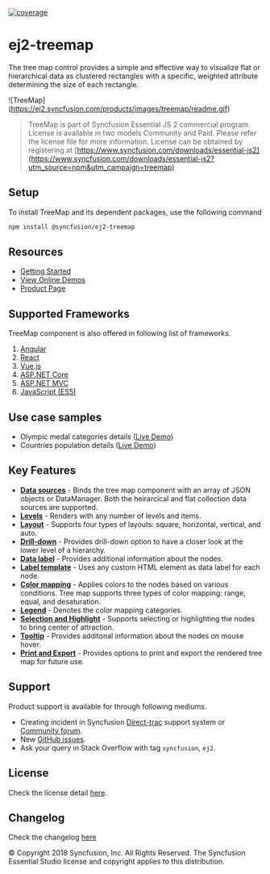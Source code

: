 [![coverage](http://ej2.syncfusion.com/badges/ej2-treemap/coverage.svg)](http://ej2.syncfusion.com/badges/ej2-treemap)

# ej2-treemap

The tree map control provides a simple and effective way to visualize flat or hierarchical data as clustered rectangles with a specific, weighted attribute determining the size of each rectangle.

![TreeMap] (https://ej2.syncfusion.com/products/images/treemap/readme.gif)

> TreeMap is part of Syncfusion Essential JS 2 commercial program. License is available in two models Community and Paid. Please refer the license file for more information. License can be obtained by registering at [https://www.syncfusion.com/downloads/essential-js2](https://www.syncfusion.com/downloads/essential-js2?utm_source=npm&utm_campaign=treemap)

## Setup

To install TreeMap and its dependent packages, use the following command

```sh
npm install @syncfusion/ej2-treemap
```

## Resources

* [Getting Started](https://ej2.syncfusion.com/documentation/treemap/getting-started.html?lang=typescript)
* [View Online Demos](https://ej2.syncfusion.com/demos/?utm_source=npm&utm_campaign=treemap#/material/treemap/default.html)
* [Product Page](https://www.syncfusion.com/products/javascript/treemap)

## Supported Frameworks

TreeMap component is also offered in following list of frameworks.

1. [Angular](https://www.npmjs.com/package/@syncfusion/ej2-ng-treemap?utm_source=npm&utm_campaign=treemap)
2. [React](https://www.npmjs.com/package/@syncfusion/ej2-react-treemap?utm_source=npm&utm_campaign=treemap)
3. [Vue.js](https://www.npmjs.com/package/@syncfusion/ej2-vue-treemap?utm_source=npm&utm_campaign=treemap)
4. [ASP.NET Core](https://aspdotnetcore.syncfusion.com/TreeMap/Default#/material)
5. [ASP.NET MVC](https://aspnetmvc.syncfusion.com/TreeMap/Default#/material)
6. [JavaScript (ES5)](https://www.syncfusion.com/products/javascript/treemap)

## Use case samples

* Olympic medal categories details ([Live Demo](https://ej2.syncfusion.com/demos/?utm_source=npm&utm_campaign=treemap#/material/treemap/customization.html))
* Countries population details ([Live Demo](https://ej2.syncfusion.com/demos/?utm_source=npm&utm_campaign=treemap#/material/treemap/drilldown.html))

## Key Features

* [**Data sources**](https://ej2.syncfusion.com/demos/?utm_source=npm&utm_campaign=treemap#/material/treemap/pie.html) - Binds the tree map component with an array of JSON objects or DataManager. Both the heirarcical and flat collection data sources are supported.
* [**Levels**](https://ej2.syncfusion.com/demos/?utm_source=npm&utm_campaign=treemap#/material/treemap/default.html) - Renders with any number of levels and items.
* [**Layout**](https://ej2.syncfusion.com/demos/?utm_source=npm&utm_campaign=treemap#/material/treemap/layout.html) - Supports four types of layouts: square, horizontal, vertical, and auto.
* [**Drill-down**](https://ej2.syncfusion.com/demos/?utm_source=npm&utm_campaign=treemap#/material/treemap/drilldown.html) - Provides drill-down option to have a closer look at the lower level of a hierarchy.
* [**Data label**](https://ej2.syncfusion.com/demos/?utm_source=npm&utm_campaign=treemap#/material/treemap/label.html) - Provides additional information about the nodes.
* [**Label template**](https://ej2.syncfusion.com/demos/?utm_source=npm&utm_campaign=treemap#/material/treemap/customization.html) - Uses any custom HTML element as data label for each node.
* [**Color mapping**](https://ej2.syncfusion.com/demos/?utm_source=npm&utm_campaign=treemap#/material/treemap/label.html) - Applies colors to the nodes based on various conditions. Tree map supports three types of color mapping: range, equal, and desaturation.
* [**Legend**](https://ej2.syncfusion.com/demos/?utm_source=npm&utm_campaign=treemap#/material/treemap/election.html) - Denotes the color mapping categories.
* [**Selection and Highlight**](https://ej2.syncfusion.com/demos/?utm_source=npm&utm_campaign=treemap#/material/treemap/selection.html) - Supports selecting or highlighting the nodes to bring center of attraction.
* [**Tooltip**](https://ej2.syncfusion.com/demos/?utm_source=npm&utm_campaign=treemap#/material/treemap/tooltip.html) - Provides additonal information about the nodes on mouse hover.
* [**Print and Export**](https://ej2.syncfusion.com/demos/?utm_source=npm&utm_campaign=treemap#/material/treemap/print.html) - Provides options to print and export the rendered tree map for future use.

## Support

Product support is available for through following mediums.

* Creating incident in Syncfusion [Direct-trac](https://www.syncfusion.com/support/directtrac/incidents?utm_source=npm&utm_campaign=treemap) support system or [Community forum](https://www.syncfusion.com/forums/essential-js2?utm_source=npm&utm_campaign=treemap).
* New [GitHub issues](https://github.com/syncfusion/ej2-javascript-ui-controls/issues).
* Ask your query in Stack Overflow with tag `syncfusion`, `ej2`.

## License

Check the license detail [here](https://github.com/syncfusion/ej2-javascript-ui-controls/blob/master/controls/treemap/license?utm_source=npm&utm_campaign=treemap).

## Changelog

Check the changelog [here](https://github.com/syncfusion/ej2-javascript-ui-controls/blob/master/controls/treemap/CHANGELOG.md?utm_source=npm&utm_campaign=treemap)

© Copyright 2018 Syncfusion, Inc. All Rights Reserved. The Syncfusion Essential Studio license and copyright applies to this distribution.
